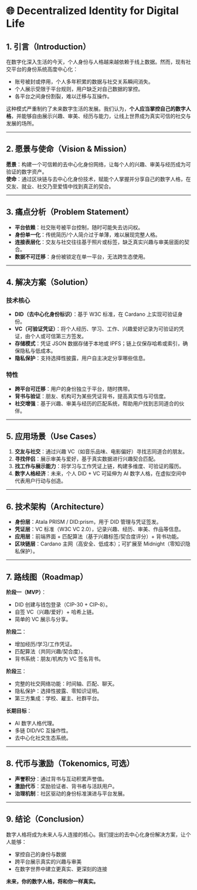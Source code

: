 # 🌐 Decentralized Identity for Digital Life

## 1. 引言（Introduction）
在数字化深入生活的今天，个人身份与人格越来越依赖于线上数据。然而，现有社交平台的身份系统高度中心化：
- 账号被封或停用，个人多年积累的数据与社交关系瞬间消失。
- 个人展示受限于平台规则，用户缺乏对自己数据的掌控。
- 各平台之间身份割裂，难以迁移与互操作。  

这种模式严重制约了未来数字生活的发展。我们认为，**个人应当掌控自己的数字人格**，并能够自由展示兴趣、审美、经历与能力，让线上世界成为真实可信的社交与发展的场所。

---

## 2. 愿景与使命（Vision & Mission）
**愿景**：构建一个可信赖的去中心化身份网络，让每个人的兴趣、审美与经历成为可验证的数字资产。  
**使命**：通过区块链与去中心化身份技术，赋能个人掌握并分享自己的数字人格，在交友、就业、社交乃至爱情中找到真正的契合。

---

## 3. 痛点分析（Problem Statement）
- **平台依赖**：社交账号被平台控制，随时可能失去访问权。  
- **身份单一化**：传统简历/个人简介过于单薄，难以展现完整人格。  
- **连接表层化**：交友与社交往往基于照片或标签，缺乏真实兴趣与审美层面的契合。  
- **数据不可迁移**：身份被锁定在单一平台，无法跨生态使用。

---

## 4. 解决方案（Solution）
### 技术核心
- **DID（去中心化身份标识）**：基于 W3C 标准，在 Cardano 上实现可验证身份。
- **VC（可验证凭证）**：将个人经历、学习、工作、兴趣爱好记录为可验证的凭证，由个人或可信第三方签发。
- **存储模式**：凭证 JSON 数据存储于本地或 IPFS；链上仅保存哈希或索引，确保隐私与低成本。
- **隐私保护**：支持选择性披露，用户自主决定分享哪些信息。

### 特性
- **跨平台可迁移**：用户的身份独立于平台，随时携带。
- **背书与验证**：朋友、机构可为某些凭证背书，提高真实性与可信度。
- **社交增强**：基于兴趣、审美与经历的匹配系统，帮助用户找到志同道合的伙伴。

---

## 5. 应用场景（Use Cases）
1. **交友与社交**：通过兴趣 VC（如音乐品味、电影偏好）寻找志同道合的朋友。  
2. **寻找伴侣**：展示审美与爱好，基于真实数据进行兴趣契合匹配。  
3. **找工作与展示能力**：将学习与工作凭证上链，构建多维度、可验证的履历。  
4. **数字人格经济**：未来，个人 DID + VC 可延伸为 AI 数字人格，在虚拟空间中代表用户行动与创造。

---

## 6. 技术架构（Architecture）
- **身份层**：Atala PRISM / DID:prism，用于 DID 管理与凭证签发。
- **凭证层**：VC 标准（W3C VC 2.0），记录兴趣、经历、审美、作品等信息。
- **应用层**：前端界面 + 匹配算法（基于兴趣标签/契合度评分）+ 背书功能。
- **区块链层**：Cardano 主网（高安全、低成本）；可扩展至 Midnight（零知识隐私保护）。

---

## 7. 路线图（Roadmap）
**阶段一（MVP）**：
- DID 创建与钱包登录（CIP-30 + CIP-8）。
- 自签 VC（兴趣/爱好）+ 哈希上链。
- 简单的 VC 展示与分享。

**阶段二**：
- 增加经历/学习/工作凭证。
- 匹配算法（共同兴趣/契合度）。
- 背书系统：朋友/机构为 VC 签名背书。

**阶段三**：
- 完整的社交网络功能：时间轴、匹配、聊天。
- 隐私保护：选择性披露、零知识证明。
- 第三方集成：学校、雇主、社群平台。

**长期目标**：
- AI 数字人格代理。
- 多链 DID/VC 互操作性。
- 去中心化社交生态系统。

---

## 8. 代币与激励（Tokenomics, 可选）
- **声誉积分**：通过背书与互动积累声誉值。  
- **激励代币**：奖励验证者、背书者与活跃用户。  
- **治理机制**：社区驱动的身份标准演进与平台发展。

---

## 9. 结论（Conclusion）
数字人格将成为未来人与人连接的核心。我们提出的去中心化身份解决方案，让个人能够：
- 掌控自己的身份与数据
- 跨平台展示真实的兴趣与审美
- 在数字世界中建立更真实、更深刻的连接

**未来，你的数字人格，将和你一样真实。**


